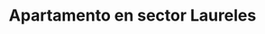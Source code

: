 ---
title: Apartamento en sector Laureles
description: Renta de apartamento amoblado en sector Laureles con un área de 40 m2, estrato 5, cerca al èxito. 1 habitación con 2 camas dobles, cocina totalmente amoblada, barra americana, WIFI, televisión Smart TV. Ventanales hacia la calle muy iluminado
address: Circular 73A, calle 35
area: 37
stratum: 5
bedrooms: 1
beds: 2
bathrooms: 1
kitchen: 1
kitchenFurnished: true
wifi: true
tv: true
tvType: Smart TV
propertyImages:
- image: ../src/assets/images/luxury-bedroom.jpg
  altText: Habitación con 1 cama
- image: ../src/assets/images/property-01-exterior.jpg
  altText: Habitación con 2 camas
featured: true
featuredImage: ../src/assets/images/apartamento-3-sala.jpg
featuredImageAltText: Habitación con 1 cama
slug: apto-sector-laureles-circular-73a-calle-35
---